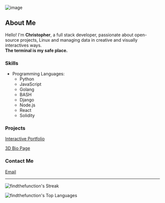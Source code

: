 ![image](https://github.com/findthefunction/findthefunction/assets/31022640/f2683952-ce82-48a7-85e8-ca17ec017a6e)


## About Me

Hello! I'm **Christopher**, a full stack developer, passionate about open-source projects, Linux and managing data in creative and visually interactives ways.  
**The terminal is my safe place.**

### Skills
- Programming Languages:
  - Python
  - JavaScript
  - Golang
  - BASH
  - Django
  - Node.js
  - React
  - Solidity

### Projects

[Interactive Portfolio](https://blockchaindegen.io/)

[3D Bio Page](http://167.99.181.243/)



### Contact Me
[Email](mailto:dev@findthefunction.io)

---
![findthefunction's Streak](https://github-readme-streak-stats.herokuapp.com/?user=findthefunction&theme=merko&hide_border=false)

![findthefunction's Top Languages](https://github-readme-stats.vercel.app/api/top-langs/?username=findthefunction&size_weight=0&count_weight=1&theme=merko&show_icons=true&hide_border=false&layout=compact)
